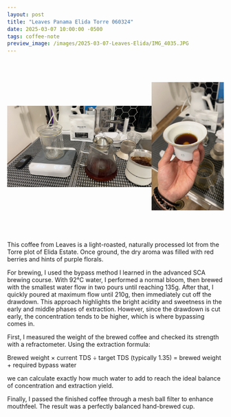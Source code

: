```yaml
---
layout: post
title: "Leaves Panama Elida Torre 060324"
date: 2025-03-07 10:00:00 -0500
tags: coffee-note
preview_image: /images/2025-03-07-Leaves-Elida/IMG_4035.JPG
---
```

<!--more-->
<style>
.image-container {
  display: flex;
  flex-wrap: nowrap;
  gap: 0px;
  margin-bottom: 20px;
  align-items: stretch;
}

.image-wrapper {
  flex: 1;
  height: 400px;
}

.image-wrapper:first-child {
  flex: 2;
}

.image-wrapper img {
  width: 100%;
  height: 100%;
  object-fit: contain;
}
</style>

<div class="image-container">
  <div class="image-wrapper">
    <img src="/images/2025-03-07-Leaves-Elida/IMG_4035.JPG" alt="nuguo">
  </div>
  <div class="image-wrapper">
    <img src="/images/2025-03-07-Leaves-Elida/IMG_4036.JPG" alt="compare">
  </div>
</div>

This coffee from Leaves is a light-roasted, naturally processed lot from the Torre plot of Elida Estate. Once ground, the dry aroma was filled with red berries and hints of purple florals.

For brewing, I used the bypass method I learned in the advanced SCA brewing course. With 92°C water, I performed a normal bloom, then brewed with the smallest water flow in two pours until reaching 135g. After that, I quickly poured at maximum flow until 210g, then immediately cut off the drawdown. This approach highlights the bright acidity and sweetness in the early and middle phases of extraction. However, since the drawdown is cut early, the concentration tends to be higher, which is where bypassing comes in.

First, I measured the weight of the brewed coffee and checked its strength with a refractometer. Using the extraction formula:

Brewed weight × current TDS ÷ target TDS (typically 1.35) = brewed weight + required bypass water

we can calculate exactly how much water to add to reach the ideal balance of concentration and extraction yield.

Finally, I passed the finished coffee through a mesh ball filter to enhance mouthfeel. The result was a perfectly balanced hand-brewed cup.
